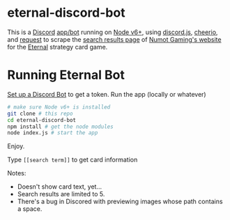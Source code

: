 # eternal-discord-bot

This is a [Discord](https://discordapp.com/) [app/bot](https://discordapp.com/developers/docs/intro) running on [Node v6+](https://nodejs.org/en/), using [discord.js](https://discord.js.org/#/), [cheerio](https://cheerio.js.org/), and [request](https://www.npmjs.com/package/request) to scrape the [search results page](http://www.numotgaming.com/cards/) of [Numot Gaming's website](http://www.numotgaming.com/) for the [Eternal](https://www.eternalcardgame.com/) strategy card game.

# Running Eternal Bot
[Set up a Discord Bot](https://github.com/reactiflux/discord-irc/wiki/Creating-a-discord-bot-&-getting-a-token) to get a token.
Run the app (locally or whatever)
```bash
# make sure Node v6+ is installed
git clone # this repo
cd eternal-discord-bot
npm install # get the node modules
node index.js # start the app
```
Enjoy.

Type `[[search term]]` to get card information

Notes: 
* Doesn't show card text, yet...
* Search results are limited to 5.  
* There's a bug in Discored with previewing images whose path contains a space.
